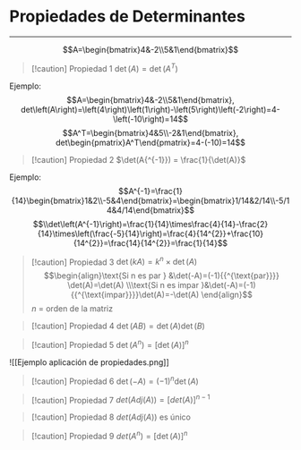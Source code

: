 # Propiedades de Determinantes
***
$$A=\begin{bmatrix}4&-2\\5&1\end{bmatrix}$$
> [!caution] Propiedad 1
> $\det(A) =\det (A{^T})$

Ejemplo:
$$A=\begin{bmatrix}4&-2\\5&1\end{bmatrix}, det\left(A\right)=\left(4\right)\left(1\right)-\left(5\right)\left(-2\right)=4-\left(-10\right)=14$$
$$A^T=\begin{bmatrix}4&5\\-2&1\end{bmatrix}, det\begin{pmatrix}A^T\end{pmatrix}=4-(-10)=14$$

> [!caution] Propiedad 2
> $\det(A{^{-1}}) = \frac{1}{\det(A)}$

Ejemplo:
$$A^{-1}=\frac{1}{14}\begin{bmatrix}1&2\\-5&4\end{bmatrix}=\begin{bmatrix}1/14&2/14\\-5/14&4/14\end{bmatrix}$$
$$\\det\left(A^{-1}\right)=\frac{1}{14}\times\frac{4}{14}-\frac{2}{14}\times\left(\frac{-5}{14}\right)=\frac{4}{14^{2}}+\frac{10}{14^{2}}=\frac{14}{14^{2}}=\frac{1}{14}$$

> [!caution] Propiedad 3
> $\det(kA) = k^n \times \det (A)$
> $$\begin{align}\text{Si n es par }  &\det(-A)=(-1){{^{\text{par}}}} \det(A)=\det(A) \\\text{Si n es impar }&\det(-A)=(-1){{^{\text{impar}}}}\det(A)=-\det(A) \end{align}$$
> $n$ = orden de la matriz

> [!caution] Propiedad 4
> $\det(AB) = \det(A)\det(B)$
 
> [!caution] Propiedad 5
> $\det(A{^n}) =[\det(A)]{^n}$

![[Ejemplo aplicación de propiedades.png]]
> [!caution] Propiedad 6
> $\det(-A) =(-1){^n}\det (A)$

> [!caution] Propiedad 7
> $det(Adj(A))=\left[det\left(A\right)\right]^{n-1}$

> [!caution] Propiedad 8
> $det(Adj(A)) \text{ es único}$

> [!caution] Propiedad 9
> $det(A{^n}) = [\det(A)]{^n}$

